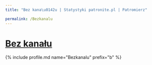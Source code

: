 ```yaml
---
title: "Bez kana\u0142u | Statystyki patronite.pl | Patromierz"

permalink: /Bezkanalu
---
```


# [Bez kanału](https://patronite.pl/Bezkanalu)

{% include profile.md name="Bezkanalu" prefix="b" %}
